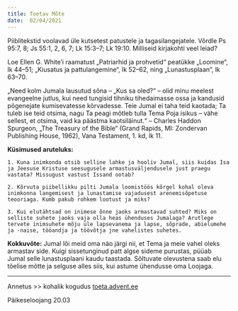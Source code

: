 ```yaml
---
title: Toetav Mõte  
date:  02/04/2021  
---
```


Piiblitekstid voolavad üle kutsetest patustele ja tagasilangejatele. Võrdle Ps 95:7, 8; Js 55:1, 2, 6, 7; Lk 15:3–7; Lk 19:10. Milliseid kirjakohti veel leiad?

Loe Ellen G. White’i raamatust „Patriarhid ja prohvetid“ peatükke „Loomine“, lk 44–51; „Kiusatus ja pattulangemine“, lk 52–62, ning „Lunastusplaan“, lk 63–70.

„Need kolm Jumala lausutud sõna – „Kus sa oled?“ – olid minu meelest evangeelne jutlus, kui need tungisid tihniku tihedaimasse ossa ja kandusid põgenejate kumisevatesse kõrvadesse. Teie Jumal ei taha teid kaotada; Ta tuleb ise teid otsima, nagu Ta peagi mõtleb tulla Tema Poja isikus – vähe sellest, et otsima, vaid ka päästma kaotsiläinut.“ – Charles Haddon Spurgeon, „The Treasury of the Bible“ (Grand Rapids, MI: Zondervan Publishing House, 1962), Vana Testament, 1. kd, lk 11.

**Küsimused aruteluks:**

`1. Kuna inimkonda otsib selline lahke ja hooliv Jumal, siis kuidas Isa ja Jeesuse Kristuse seesugusele armastusväljendusele just praegu vastata? Missugust vastust Issand ootab?`

`2. Kõrvuta piibellikku pilti Jumala loomistöös kõrgel kohal oleva inimkonna langemisest ja lunastamise vajadusest arenemisõpetuse teooriaga. Kumb pakub rohkem lootust ja miks?`

`3. Kui elutähtsad on inimese õnne jaoks armastavad suhted? Miks on selliste suhete jaoks vaja olla heas ühenduses Jumalaga? Arutlege tervete inimsuhete mõju üle lapsevanema ja lapse, sõprade, abielumehe ja -naise, tööandja ja töövõtja jne vahelistes suhetes.`

**Kokkuvõte:** Jumal lõi meid oma näo järgi nii, et Tema ja meie vahel oleks armastav side. Kuigi sissetunginud patt algse sideme purustas, püüab Jumal selle lunastusplaani kaudu taastada. Sõltuvate olevustena saab elu tõelise mõtte ja selguse alles siis, kui astume ühendusse oma Loojaga.

---

Annetus >> kohalik kogudus [toeta.advent.ee](https://toeta.advent.ee/)  

Päikeseloojang 20.03
